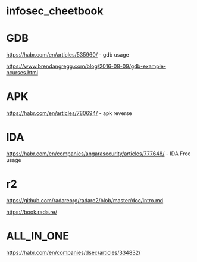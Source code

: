 # infosec_cheetbook
# GDB
https://habr.com/en/articles/535960/ - gdb usage

https://www.brendangregg.com/blog/2016-08-09/gdb-example-ncurses.html

# APK
https://habr.com/en/articles/780694/ - apk reverse

# IDA
https://habr.com/en/companies/angarasecurity/articles/777648/ - IDA Free usage

# r2
https://github.com/radareorg/radare2/blob/master/doc/intro.md

https://book.rada.re/

# ALL_IN_ONE
https://habr.com/en/companies/dsec/articles/334832/
